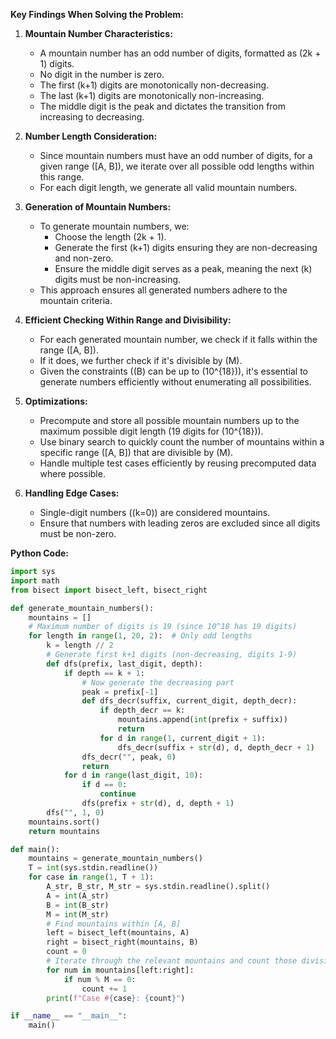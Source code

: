 **Key Findings When Solving the Problem:**

1. **Mountain Number Characteristics:**
   - A mountain number has an odd number of digits, formatted as \(2k + 1\) digits.
   - No digit in the number is zero.
   - The first \(k+1\) digits are monotonically non-decreasing.
   - The last \(k+1\) digits are monotonically non-increasing.
   - The middle digit is the peak and dictates the transition from increasing to decreasing.

2. **Number Length Consideration:**
   - Since mountain numbers must have an odd number of digits, for a given range \([A, B]\), we iterate over all possible odd lengths within this range.
   - For each digit length, we generate all valid mountain numbers.

3. **Generation of Mountain Numbers:**
   - To generate mountain numbers, we:
     - Choose the length \(2k + 1\).
     - Generate the first \(k+1\) digits ensuring they are non-decreasing and non-zero.
     - Ensure the middle digit serves as a peak, meaning the next \(k\) digits must be non-increasing.
   - This approach ensures all generated numbers adhere to the mountain criteria.

4. **Efficient Checking Within Range and Divisibility:**
   - For each generated mountain number, we check if it falls within the range \([A, B]\).
   - If it does, we further check if it's divisible by \(M\).
   - Given the constraints (\(B\) can be up to \(10^{18}\)), it's essential to generate numbers efficiently without enumerating all possibilities.

5. **Optimizations:**
   - Precompute and store all possible mountain numbers up to the maximum possible digit length (19 digits for \(10^{18}\)).
   - Use binary search to quickly count the number of mountains within a specific range \([A, B]\) that are divisible by \(M\).
   - Handle multiple test cases efficiently by reusing precomputed data where possible.

6. **Handling Edge Cases:**
   - Single-digit numbers (\(k=0\)) are considered mountains.
   - Ensure that numbers with leading zeros are excluded since all digits must be non-zero.

**Python Code:**

```python
import sys
import math
from bisect import bisect_left, bisect_right

def generate_mountain_numbers():
    mountains = []
    # Maximum number of digits is 19 (since 10^18 has 19 digits)
    for length in range(1, 20, 2):  # Only odd lengths
        k = length // 2
        # Generate first k+1 digits (non-decreasing, digits 1-9)
        def dfs(prefix, last_digit, depth):
            if depth == k + 1:
                # Now generate the decreasing part
                peak = prefix[-1]
                def dfs_decr(suffix, current_digit, depth_decr):
                    if depth_decr == k:
                        mountains.append(int(prefix + suffix))
                        return
                    for d in range(1, current_digit + 1):
                        dfs_decr(suffix + str(d), d, depth_decr + 1)
                dfs_decr("", peak, 0)
                return
            for d in range(last_digit, 10):
                if d == 0:
                    continue
                dfs(prefix + str(d), d, depth + 1)
        dfs("", 1, 0)
    mountains.sort()
    return mountains

def main():
    mountains = generate_mountain_numbers()
    T = int(sys.stdin.readline())
    for case in range(1, T + 1):
        A_str, B_str, M_str = sys.stdin.readline().split()
        A = int(A_str)
        B = int(B_str)
        M = int(M_str)
        # Find mountains within [A, B]
        left = bisect_left(mountains, A)
        right = bisect_right(mountains, B)
        count = 0
        # Iterate through the relevant mountains and count those divisible by M
        for num in mountains[left:right]:
            if num % M == 0:
                count += 1
        print(f"Case #{case}: {count}")

if __name__ == "__main__":
    main()
```
